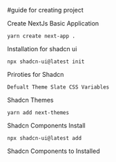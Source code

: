 #guide for creating project

<p>Create NextJs Basic Application

    yarn create next-app .

</p>

<p>Installation for shadcn ui

    npx shadcn-ui@latest init

</p>

<p>Priroties for Shadcn

    Defualt Theme Slate CSS Variables

</p>

<p> Shadcn Themes

    yarn add next-themes

</p>

<p>Shadcn Components Install

    npx shadcn-ui@latest add

</p>

<p>Shadcn Components to Installed

</p>
